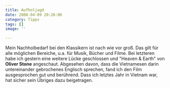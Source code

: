 ```yaml
---
title: Aufholjagd
date: 2008-04-09 20:26:06
category: Tipps
tags: []
image: ''

---
```


Mein Nachholbedarf bei den Klassikern ist nach wie vor groß. Das gilt für alle möglichen Bereiche, u.a. für Musik, Bücher und Filme. Bei letzteren habe ich gestern eine weitere Lücke geschlossen und "Heaven & Earth" von **Oliver Stone** angeschaut. Abgesehen davon, dass die Vietnamesen darin untereinander gebrochenes Englisch sprechen, fand ich den Film ausgesprochen gut und berührend. Dass ich letztes Jahr in Vietnam war, hat sicher sein Übriges dazu beigetragen.
